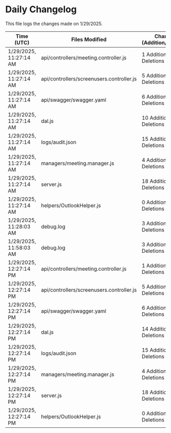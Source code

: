 # Daily Changelog

This file logs the changes made on 1/29/2025.

| Time (UTC)             | Files Modified                    | Changes (Addition/Deletion) |
|------------------------|-----------------------------------|-----------------------------|
| 1/29/2025, 11:27:14 AM | api/controllers/meeting.controller.js | 1 Additions & 1 Deletions |
| 1/29/2025, 11:27:14 AM | api/controllers/screenusers.controller.js | 5 Additions & 5 Deletions |
| 1/29/2025, 11:27:14 AM | api/swagger/swagger.yaml | 6 Additions & 4 Deletions |
| 1/29/2025, 11:27:14 AM | dal.js | 10 Additions & 9 Deletions |
| 1/29/2025, 11:27:14 AM | logs/audit.json | 15 Additions & 15 Deletions |
| 1/29/2025, 11:27:14 AM | managers/meeting.manager.js | 4 Additions & 0 Deletions |
| 1/29/2025, 11:27:14 AM | server.js | 18 Additions & 2 Deletions |
| 1/29/2025, 11:27:14 AM | helpers/OutlookHelper.js | 0 Additions & 0 Deletions |
| 1/29/2025, 11:28:03 AM | debug.log | 3 Additions & 0 Deletions|
| 1/29/2025, 11:58:03 AM | debug.log | 3 Additions & 0 Deletions|
| 1/29/2025, 12:27:14 PM | api/controllers/meeting.controller.js | 1 Additions & 1 Deletions|
| 1/29/2025, 12:27:14 PM | api/controllers/screenusers.controller.js | 5 Additions & 5 Deletions|
| 1/29/2025, 12:27:14 PM | api/swagger/swagger.yaml | 6 Additions & 4 Deletions|
| 1/29/2025, 12:27:14 PM | dal.js | 14 Additions & 9 Deletions|
| 1/29/2025, 12:27:14 PM | logs/audit.json | 15 Additions & 15 Deletions|
| 1/29/2025, 12:27:14 PM | managers/meeting.manager.js | 4 Additions & 0 Deletions|
| 1/29/2025, 12:27:14 PM | server.js | 18 Additions & 2 Deletions|
| 1/29/2025, 12:27:14 PM | helpers/OutlookHelper.js | 0 Additions & 0 Deletions|
